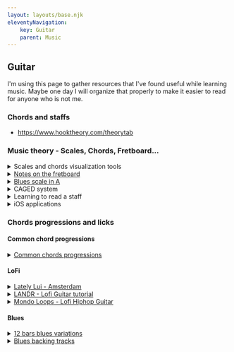 ```yaml
---
layout: layouts/base.njk
eleventyNavigation:
    key: Guitar
    parent: Music
---
```


## Guitar

I'm using this page to gather resources that I've found useful while learning music. Maybe one day I will organize that properly to make it easier to read for anyone who is not me.

### Chords and staffs

- https://www.hooktheory.com/theorytab

### Music theory - Scales, Chords, Fretboard...

<details>
    <summary>Scales and chords visualization tools</summary>

- [JGuitar scales, chords, harmonizers](https://jguitar.com/)
- [Guitar scales - Online Guitar Book](https://onlineguitarbooks.com/guitar-scales/)
- [The Guitar Grimoire - Adam Kadmon](http://mikesimm.djlemonk.com/bblog/Scales-and-Modes.pdf)
- [FretFlip](https://fretflip.com/)
- [Fretbo.ar](https://fretbo.ar/)
- [muted.io](https://muted.io/)
- [Triads visualizations](https://triadmapper.herokuapp.com/)
- [All chords diagrams](https://images.template.net/wp-content/uploads/2016/05/05072432/PDF-Document-for-Suspended-Guitar-Chord-Templates.pdf)
- [Keyboard scales](https://www.pianoscales.org/)
  </details>

<details>
    <summary><a href="https://www.guitare-improvisation.com/les-bases_notes-du-manche.php" rel="noopener noreferrer" target="_blank">Notes on the fretboard</a></summary>

![Notes sur le manche](/images/guitar/C_majeur_Entier.png)
![Guitar fingerboard chart](https://i.redd.it/hs2ewp5vznd81.jpg)

</details>

<details>
    <summary><a href="https://www.guitare-improvisation.com/improviser_le-blues.php" rel="noopener noreferrer" target="_blank">Blues scale in A</a></summary>

Position I ![Pentatonique mineur en La - Position I](/images/guitar/gamme-blues-de-LA-position-1.png)
Position II ![Pentatonique mineur en La - Position II](/images/guitar/gamme-blues-de-LA-position-2.png)
Position III ![Pentatonique mineur en La - Position III](/images/guitar/gamme-blues-de-LA-position-3.png)
Position IV-1 ![Pentatonique mineur en La - Position IV 1](/images/guitar/gamme-blues-de-LA-position-4.png)
Position IV-2 ![Pentatonique mineur en La - Position IV 2](/images/guitar/gamme-blues-de-LA-position-4_2.png)
Position V ![Pentatonique mineur en La - Position V](/images/guitar/gamme-blues-de-LA-position-5.png)

</details>

<details>
    <summary>CAGED system</summary>

[Pick up music - The CAGED system explained](https://www.youtube.com/watch?v=-nphFK6HFjY)

</details>

<details>
    <summary>Learning to read a staff</summary>

[Reference](https://www.apprendrelesolfege.com/lire-les-notes)

![Points de reperes](/images/guitar/lire-les-notes-points-de-repere-clef-de-sol.webp)

Mnemonic in French:

<ul>
<li><p>a<b>MI</b>s <b>SOL</b>dats <b>CI</b>-<b>RE</b>z <b>FA</b>cilement vos bottes</p></li>
<li><p><b>FA</b>it <b>LA</b> <b>DO</b>r<b>MI</b>r</p></li>
</ul>

Guitar open string on the staff:
![Points de repere cordes ouvertes](/images/guitar/points-de-repere-lecture-de-note-guitare.webp)

</details>

<details>
    <summary>iOS applications</summary>

- [Solfa](https://apps.apple.com/us/app/solfa-learn-musical-notes/id1436741307) Learning to read notes
- [Hearing](https://apps.apple.com/us/app/hearing-ear-training-piano/id1474241582) Learning to identify notes by hear
  </details>

### Chords progressions and licks

#### Common chord progressions

<details>
    <summary><a href="https://apps.statox.fr/scales" rel="noopener noreferrer" target="_blank">Common chords progressions</a></summary>
</details>

#### LoFi

<details>
    <summary><a href="https://soundcloud.com/lately-lui/amsterdam" rel="noopener noreferrer" target="_blank">Lately Lui - Amsterdam</a></summary>

```
Dmin7b5 - x5656x
G13     - 3x344x
Cmin7   - x3534x
Cmin9   - x3133x
```

</details>

<details>
    <summary><a href="https://www.youtube.com/watch?v=i5gLDeLZpJs" rel="noopener noreferrer" target="_blank">LANDR - Lofi Guitar tutorial</a></summary>

```
Amin7   - 5x555x
B7#5    - 7x788x
Emin9   - x7577x
```

```
Fmin7   - 1x111x
G7#5    - 3x344x
Cmin9   - x3133x
C9sus4  - x3333x
```

```
Bbmaj7  - 6  x 7  7  6 x
Gmin9   - x 10 8 10 10 x
Ebmaj7  - x  6 8  7  8 6
Ebmin7  - x  6 8  6  7 6
```

</details>

<details>
    <summary><a href="https://www.youtube.com/watch?v=FqyWHayvgtY" rel="noopener noreferrer" target="_blank">Mondo Loops - Lofi Hiphop Guitar</a></summary>

```
C#min7  - x46454
G#min7  - 4x444x
F#min7  - x24222
```

</details>

#### Blues

<details>
    <summary><a href="https://eatsleepguitarrepeat.com/12-bar-blues-variations-blues-rhythm-guitar-lesson-improve-your-blues/" rel="noopener noreferrer" target="_blank">12 bars blues variations</a></summary>
</details>

<details>
    <summary><a href="https://www.youtube.com/playlist?list=PLUExMPmFbP3ohwQSByFUJ71dW5d61rErC" rel="noopener noreferrer" target="_blank">Blues backing tracks</a></summary>
</details>
